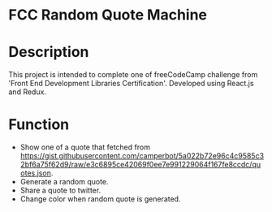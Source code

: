 # FCC Random Quote Machine
# Description
This project is intended to complete one of freeCodeCamp challenge from 'Front End Development Libraries Certification'. Developed using React.js and Redux.  

# Function
- Show one of a quote that fetched from https://gist.githubusercontent.com/camperbot/5a022b72e96c4c9585c32bf6a75f62d9/raw/e3c6895ce42069f0ee7e991229064f167fe8ccdc/quotes.json.
- Generate a random quote.
- Share a quote to twitter.
- Change color when random quote is generated.
